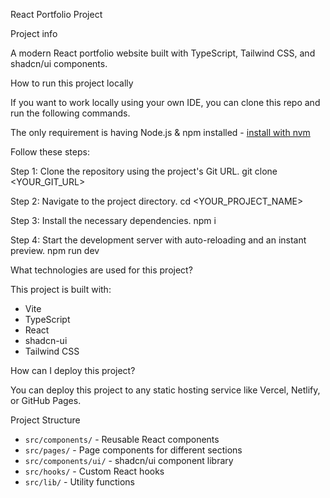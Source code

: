 React Portfolio Project

Project info

A modern React portfolio website built with TypeScript, Tailwind CSS, and shadcn/ui components.

How to run this project locally

If you want to work locally using your own IDE, you can clone this repo and run the following commands.

The only requirement is having Node.js & npm installed - [install with nvm](https://github.com/nvm-sh/nvm#installing-and-updating)

Follow these steps:


Step 1: Clone the repository using the project's Git URL.
git clone <YOUR_GIT_URL>

Step 2: Navigate to the project directory.
cd <YOUR_PROJECT_NAME>

Step 3: Install the necessary dependencies.
npm i

Step 4: Start the development server with auto-reloading and an instant preview.
npm run dev

What technologies are used for this project?

This project is built with:

- Vite
- TypeScript
- React
- shadcn-ui
- Tailwind CSS

How can I deploy this project?

You can deploy this project to any static hosting service like Vercel, Netlify, or GitHub Pages.


Project Structure

- `src/components/` - Reusable React components
- `src/pages/` - Page components for different sections
- `src/components/ui/` - shadcn/ui component library
- `src/hooks/` - Custom React hooks
- `src/lib/` - Utility functions